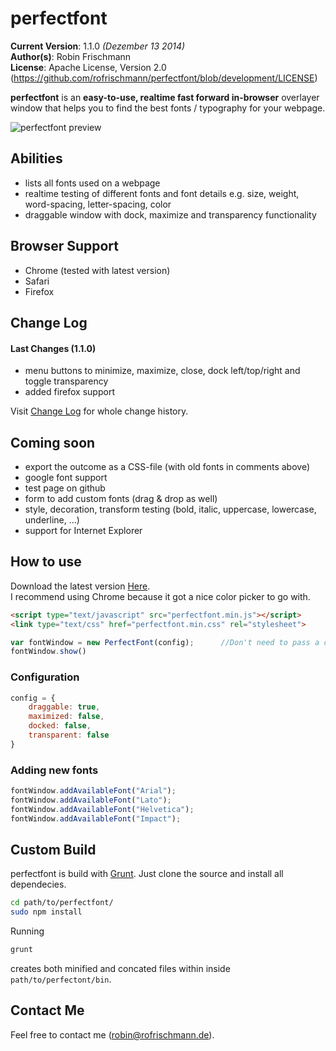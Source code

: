 
# perfectfont #
**Current Version**: 1.1.0 *(Dezember 13 2014)*   
**Author(s)**: Robin Frischmann   
**License**: Apache License, Version 2.0 (https://github.com/rofrischmann/perfectfont/blob/development/LICENSE)

**perfectfont** is an **easy-to-use, realtime fast forward in-browser** overlayer window that helps you to find the best fonts / typography for your webpage.

![perfectfont preview](http://rofrischmann.de/perfectfont/preview.png)

## Abilities ##
* lists all fonts used on a webpage
* realtime testing of different fonts and font details e.g. size, weight, word-spacing, letter-spacing, color
* draggable window with dock, maximize and transparency functionality
    
## Browser Support ##
* Chrome (tested with latest version)
* Safari
* Firefox
     
## Change Log ##
#### Last Changes (1.1.0) ####
* menu buttons to minimize, maximize, close, dock left/top/right and toggle transparency
* added firefox support
     
Visit [Change Log](https://github.com/rofrischmann/perfectfont/blob/development/Changelog.md) for whole change history.   
 
## Coming soon ##
* export the outcome as a CSS-file (with old fonts in comments above)
* google font support 
* test page on github
* form to add custom fonts (drag & drop as well)
* style, decoration, transform testing (bold, italic, uppercase, lowercase, underline, ...)
* support for Internet Explorer

## How to use ##
Download the latest version [Here](https://github.com/rofrischmann/perfectfont/releases).   
I recommend using Chrome because it got a nice color picker to go with. 
```html
<script type="text/javascript" src="perfectfont.min.js"></script>
<link type="text/css" href="perfectfont.min.css" rel="stylesheet">
``` 
   
```javascript
var fontWindow = new PerfectFont(config);      //Don't need to pass a config
fontWindow.show()
```

### Configuration ###
```javascript
config = {    
    draggable: true,
    maximized: false,
    docked: false,
    transparent: false
}
```

### Adding new fonts ###
```javascript
fontWindow.addAvailableFont("Arial");
fontWindow.addAvailableFont("Lato");
fontWindow.addAvailableFont("Helvetica");
fontWindow.addAvailableFont("Impact");
```


## Custom Build ##
perfectfont is build with [Grunt](http://gruntjs.com/). Just clone the source and install all dependecies.   
```sh
cd path/to/perfectfont/
sudo npm install
```

Running 
```sh
grunt
```
creates both minified and concated files within inside `path/to/perfectont/bin`.   


## Contact Me ##

Feel free to contact me ([robin@rofrischmann.de](mailto:robin@rofrischmann.de)).
 
